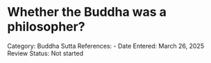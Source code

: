 # Whether the Buddha was a philosopher?

Category: Buddha
Sutta References: -
Date Entered: March 26, 2025
Review Status: Not started